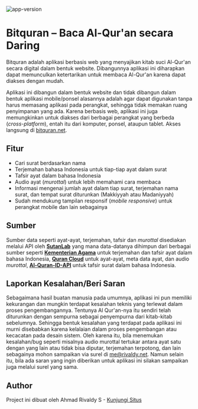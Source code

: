 ![app-version](https://img.shields.io/badge/Version-v1.1-green?style=for-the-badge)

# Bitquran – Baca Al-Qur'an secara Daring
Bitquran adalah aplikasi berbasis web yang menyajikan kitab suci Al-Qur'an secara digital dalam bentuk website. Dibangunnya aplikasi ini diharapkan dapat memunculkan ketertarikan 
untuk membaca Al-Qur'an karena dapat diakses dengan mudah.

Aplikasi ini dibangun dalam bentuk website dan tidak dibangun dalam bentuk aplikasi mobile/ponsel alasannya adalah agar dapat digunakan tanpa harus memasang aplikasi pada perangkat, 
sehingga tidak memakan ruang penyimpanan yang ada. Karena berbasis web, aplikasi ini juga memungkinkan untuk diakses dari berbagai perangkat yang berbeda (*cross-platform*), 
entah itu dari komputer, ponsel, ataupun tablet. Akses langsung di [bitquran.net](https://bitquran.net).

## Fitur
* Cari surat berdasarkan nama
* Terjemahan bahasa Indonesia untuk tiap-tiap ayat dalam surat
* Tafsir ayat dalam bahasa Indonesia
* Audio ayat (*murottal*) untuk lebih memahami cara membaca
* Informasi mengenai jumlah ayat dalam tiap surat, terjemahan nama surat, dan tempat surat diturunkan (Makkiyyah atau Madaniyyah)
* Sudah mendukung tampilan responsif (*mobile responsive*) untuk perangkat mobile dan lain sebagainya

## Sumber
Sumber data seperti ayat-ayat, terjemahan, tafsir dan *murottal* disediakan melalui API oleh [**SutanLab**](https://github.com/sutanlab/quran-api) yang mana data-datanya dihimpun dari 
berbagai sumber seperti [**Kementerian Agama**](https://quran.kemenag.go.id/) untuk terjemahan dan tafsir ayat dalam bahasa Indonesia, [**Quran Cloud**](https://api.alquran.cloud/) 
untuk ayat-ayat, meta data ayat, dan audio *murottal*, [**Al-Quran-ID-API**](https://github.com/bachors/Al-Quran-ID-API) untuk tafsir surat dalam bahasa Indonesia.

## Laporkan Kesalahan/Beri Saran
Sebagaimana hasil buatan manusia pada umumnya, aplikasi ini pun memiliki kekurangan dan mungkin terdapat kesalahan teknis yang terlewat dalam proses pengembangannya. 
Tentunya Al Qur'an-nya itu sendiri telah diturunkan dengan sempurna sebagai penyempurna dari kitab-kitab sebelumnya. Sehingga bentuk kesalahan yang terdapat pada aplikasi ini 
murni disebabkan karena kelalaian dalam proses pengembangan atau kecacatan pada desain sistem. Oleh karena itu, bila menemukan kesalahan/bug seperti misalnya audio murottal tertukar 
antara ayat satu dengan yang lain atau tidak bisa diputar, terjemahan terpotong, dan lain sebagainya mohon sampaikan via surel di me@rivaldy.net. Namun selain itu, 
bila ada saran yang ingin diberikan untuk aplikasi ini silakan sampaikan juga melalui surel yang sama.

## Author

Project ini dibuat oleh Ahmad Rivaldy S - [Kunjungi Situs](https://rivaldy.net)
